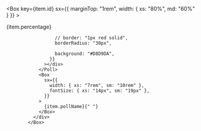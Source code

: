 <Box
key={item.id}
sx={{ marginTop: "1rem", width: { xs: "80%", md: "60%" } }} >
<p>{item.percentage}</p>
<div
style={{
                  display: "flex",
                  gap: "2rem",
                  justifyContent: "space-between",
                  alignItems: "center",
                }} >
<Poll>
<div
style={{
width: `${item.percentage}`,
height: "1rem",

                      // border: "1px red solid",
                      borderRadius: "30px",

                      background: "#D8D9DA",
                    }}
                  ></div>
                </Poll>
                <Box
                  sx={{
                    width: { xs: "7rem", sm: "10rem" },
                    fontSize: { xs: "14px", sm: "19px" },
                  }}
                >
                  {item.pollName}{" "}
                </Box>
              </div>
            </Box>
